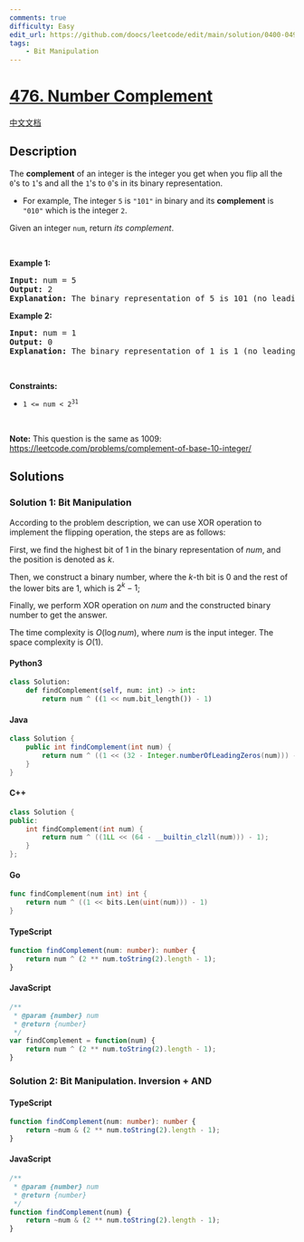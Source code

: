 ```yaml
---
comments: true
difficulty: Easy
edit_url: https://github.com/doocs/leetcode/edit/main/solution/0400-0499/0476.Number%20Complement/README_EN.md
tags:
    - Bit Manipulation
---
```


<!-- problem:start -->

# [476. Number Complement](https://leetcode.com/problems/number-complement)

[中文文档](/solution/0400-0499/0476.Number%20Complement/README.md)

## Description

<!-- description:start -->

<p>The <strong>complement</strong> of an integer is the integer you get when you flip all the <code>0</code>&#39;s to <code>1</code>&#39;s and all the <code>1</code>&#39;s to <code>0</code>&#39;s in its binary representation.</p>

<ul>
	<li>For example, The integer <code>5</code> is <code>&quot;101&quot;</code> in binary and its <strong>complement</strong> is <code>&quot;010&quot;</code> which is the integer <code>2</code>.</li>
</ul>

<p>Given an integer <code>num</code>, return <em>its complement</em>.</p>

<p>&nbsp;</p>
<p><strong class="example">Example 1:</strong></p>

<pre>
<strong>Input:</strong> num = 5
<strong>Output:</strong> 2
<strong>Explanation:</strong> The binary representation of 5 is 101 (no leading zero bits), and its complement is 010. So you need to output 2.
</pre>

<p><strong class="example">Example 2:</strong></p>

<pre>
<strong>Input:</strong> num = 1
<strong>Output:</strong> 0
<strong>Explanation:</strong> The binary representation of 1 is 1 (no leading zero bits), and its complement is 0. So you need to output 0.
</pre>

<p>&nbsp;</p>
<p><strong>Constraints:</strong></p>

<ul>
	<li><code>1 &lt;= num &lt; 2<sup>31</sup></code></li>
</ul>

<p>&nbsp;</p>
<p><strong>Note:</strong> This question is the same as 1009: <a href="https://leetcode.com/problems/complement-of-base-10-integer/" target="_blank">https://leetcode.com/problems/complement-of-base-10-integer/</a></p>

<!-- description:end -->

## Solutions

<!-- solution:start -->

### Solution 1: Bit Manipulation

According to the problem description, we can use XOR operation to implement the flipping operation, the steps are as follows:

First, we find the highest bit of $1$ in the binary representation of $\textit{num}$, and the position is denoted as $k$.

Then, we construct a binary number, where the $k$-th bit is $0$ and the rest of the lower bits are $1$, which is $2^k - 1$;

Finally, we perform XOR operation on $\textit{num}$ and the constructed binary number to get the answer.

The time complexity is $O(\log \textit{num})$, where $\textit{num}$ is the input integer. The space complexity is $O(1)$.

<!-- tabs:start -->

#### Python3

```python
class Solution:
    def findComplement(self, num: int) -> int:
        return num ^ ((1 << num.bit_length()) - 1)
```

#### Java

```java
class Solution {
    public int findComplement(int num) {
        return num ^ ((1 << (32 - Integer.numberOfLeadingZeros(num))) - 1);
    }
}
```

#### C++

```cpp
class Solution {
public:
    int findComplement(int num) {
        return num ^ ((1LL << (64 - __builtin_clzll(num))) - 1);
    }
};
```

#### Go

```go
func findComplement(num int) int {
	return num ^ ((1 << bits.Len(uint(num))) - 1)
}
```

#### TypeScript

```ts
function findComplement(num: number): number {
    return num ^ (2 ** num.toString(2).length - 1);
}
```

#### JavaScript

```js
/**
 * @param {number} num
 * @return {number}
 */
var findComplement = function(num) {
    return num ^ (2 ** num.toString(2).length - 1);
}
```

<!-- tabs:end -->

<!-- solution:end -->

<!-- solution:start -->

### Solution 2: Bit Manipulation. Inversion + AND

<!-- tabs:start -->

#### TypeScript

```ts
function findComplement(num: number): number {
    return ~num & (2 ** num.toString(2).length - 1);
}
```

#### JavaScript

```js
/**
 * @param {number} num
 * @return {number}
 */
function findComplement(num) {
    return ~num & (2 ** num.toString(2).length - 1);
}
```

<!-- tabs:end -->

<!-- solution:end -->

<!-- problem:end -->
